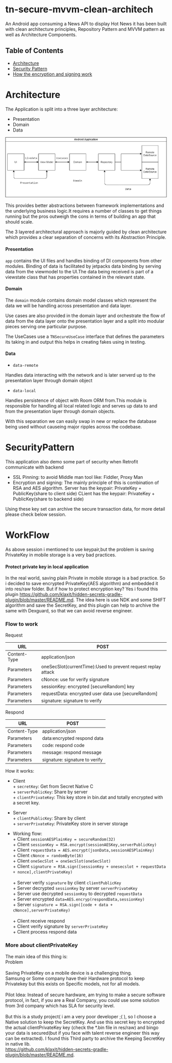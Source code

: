 # tn-secure-mvvm-clean-architech

An Android app consuming a News API to display Hot News it has been built with clean architecture principles, Repository Pattern and MVVM pattern as well as Architecture Components.
## Table of Contents

- [Architecture](#Architecture)
- [Security Pattern](#SecurityPattern)
- [How the encryption and signing work](#WorkFlow)

# Architecture
The Application is split into a three layer architecture:
- Presentation
- Domain
- Data
  
![Architecture Flow Diagram](clean_art.png)

This provides better abstractions between framework implementations
and the underlying business logic.It requires a number of classes to get
things running but the pros outweigh the cons in terms of building an app
that should scale.

The 3 layered architectural approach is majorly guided by clean architecture which provides
a clear separation of concerns with its Abstraction Principle.

#### Presentation

```app``` contains the UI files and handles binding of DI components from other modules.
Binding of data is facilitated by jetpacks data binding by serving data from the viewmodel
to the UI.The data being received is part of a viewstate class that has properties contained in the
relevant state.

#### Domain

The ```domain``` module contains domain model classes which represent the
data we will be handling across presentation and data layer.

Use cases are also provided in the domain layer and orchestrate the flow
of data from the data layer onto the presentation layer and a split into
modular pieces serving one particular purpose.

The UseCases use a ```TNSecureUseCase``` interface that defines the parameters its taking in and
output this helps in creating fakes using in testing.

#### Data

- ```data-remote```

Handles data interacting with the network and is later serverd up to the presentation layer through
domain object

- ```data-local```

Handles persistence of object with Room ORM from.This module is responsible for handling all local related
logic and serves up data to and from the presentation layer through domain objects.

With this separation we can easily swap in new or replace the database being used without causeing
major ripples across the codebase.

# SecurityPattern
This application also demo some part of security when Retrofit communicate with backend
- SSL Pinning: to avoid Middle man tool like: Fiddler, Proxy Man 
- Encryption and signing:
The mainly principle of this is combination of RSA and AES algorithm.
  Server has the keypair: PrivateKey + PublicKey(share to client side)
  CLient has the keypair: PrivateKey  + PublicKey(share to backend side)
  
Using these key set can archive the secure transaction data, for more detail please check below session.
# WorkFlow
 As above session i mentioned to use keypair,but the problem is saving PrivateKey in mobile storage is a very bad practices.
#### Protect private key in local application
In the real world, saving plain Private in mobile storage is a bad practice. 
So i decided to save encrypted PrivateKey(AES algorithm) and embedded it into res/raw folder.
But if how to protect encryption key? Yes i found this plugin 
https://github.com/klaxit/hidden-secrets-gradle-plugin/blob/master/README.md.
The idea here is use NDK and some SHIFT algorithm and save the SecretKey, and this plugin can help to archive the same with Dexguard,
so that we can avoid reverse engineer.

### Flow to work

Request

| URL | POST|
 | --- | --- |
| Content-Type | application/json |
| Parameters | oneSecSlot(currentTime):Used to prevent request replay attack  |
| Parameters | cNonce: use for verify signature  |
| Parameters | sessionKey: encrypted [secureRandom] key  |
| Parameters | requestData: encrypted user data use [secureRandom]  |
| Parameters | signature: signature to verify  |

Respond

| URL | POST |
  | --- | --- |
| Content-Type | application/json |
| Parameters | data:encrypted respond data |
| Parameters | code: respond code  |
| Parameters | message: respond message  |
| Parameters | signature: signature to verify  |

How it works:
- Client<br>
  <t>+ `secretKey`: Get from Secret Native C<br>
  <t>+ `serverPublicKey`: Share by server<br>
  <t>+ `clientPrivateKey`: This key store in bin.dat and totally encrypted with a secret key.
- Server<br>
  <t>+ `clientPublicKey`: Share by client<br>
  <t>+ `serverPrivateKey`: PrivateKey store in server storage

- Working flow:<br>
  <t> + Client `sessionAESPlainKey = secureRandom(32)` <br>
  <t> + Client `sessionKey = RSA.encrypt(sessionAESKey,serverPublicKey)`<br>
  <t> + Client `requestData = AES.encrypt(jsonData,sessionAESPlainKey)`<br>
  <t> + Client `cNonce = randomByte(16)`<br>
  <t> + Client `oneSecSlot = oneSecSlot(oneSecSlot)`<br>
  <t> + Client `signature = RSA.sign([sessionKey + onesecslot + requestData + nonce],clientPrivateKey)`<br>
  <br>
  <t> + Server verify `signature` by client `clientPublicKey`<br>
  <t>+ Server decrypted `sessionKey` by server `serverPrivateKey`<br>
  <t>+ Server use decrypted `sessionKey` to decrypted `requestData`<br>
  <t>+ Server encrypted `data=AES.encryp(respondData,sessionKey)` <br>
  <t> + Server `signature = RSA.sign([code + data + cNonce],serverPrivateKey)`<br>
  <br>
  <t>+ Client receive respond <br>
  <t>+ Client verify signature by `serverPrivateKey` <br>
  <t> + Client process respond data<br>

### More about clientPrivateKey

The main idea of this thing is:  <br>
Problem
<br>  <br>
Saving PrivateKey on a mobile device is a challenging thing.  <br>
Samsung or Some company have their Hardware protocol to keep Privatekey but this exists on Specific models, not for all models.  <br>  <br>
Pilot Idea:
Instead of secure hardware, am trying to make a secure software protocol, in fact, if you are a Real Company, you could use some solution from 3rd company which has SLA for security level.  <br>  <br>
But this is a study project( i am a very poor developer ;( ), so I choose a Native solution to keep the SecretKey. And use this secret key to encrypted the actual clientPrivateKey key (check the *.bin file in res/raw) and bingo your data is secured(but if you face with talent reverse engineer this way can be extracted).
I found this Third party to archive the Keeping SecretKey in native lib.<br>
https://github.com/klaxit/hidden-secrets-gradle-plugin/blob/master/README.md.